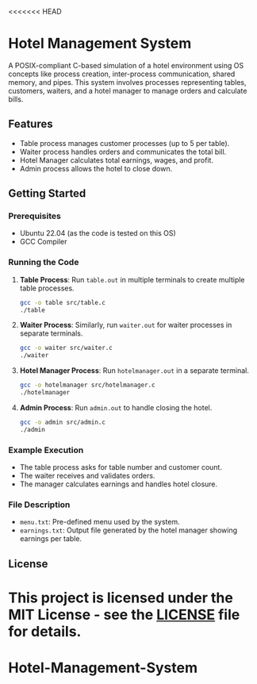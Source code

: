 <<<<<<< HEAD
# Hotel Management System

A POSIX-compliant C-based simulation of a hotel environment using OS concepts like process creation, inter-process communication, shared memory, and pipes. This system involves processes representing tables, customers, waiters, and a hotel manager to manage orders and calculate bills.

## Features
- Table process manages customer processes (up to 5 per table).
- Waiter process handles orders and communicates the total bill.
- Hotel Manager calculates total earnings, wages, and profit.
- Admin process allows the hotel to close down.

## Getting Started
### Prerequisites
- Ubuntu 22.04 (as the code is tested on this OS)
- GCC Compiler

### Running the Code
1. **Table Process**: 
   Run `table.out` in multiple terminals to create multiple table processes.

   ```bash
   gcc -o table src/table.c
   ./table
   ```

2. **Waiter Process**:
   Similarly, run `waiter.out` for waiter processes in separate terminals.

   ```bash
   gcc -o waiter src/waiter.c
   ./waiter
   ```

3. **Hotel Manager Process**:
   Run `hotelmanager.out` in a separate terminal.

   ```bash
   gcc -o hotelmanager src/hotelmanager.c
   ./hotelmanager
   ```

4. **Admin Process**:
   Run `admin.out` to handle closing the hotel.

   ```bash
   gcc -o admin src/admin.c
   ./admin
   ```

### Example Execution
- The table process asks for table number and customer count.
- The waiter receives and validates orders.
- The manager calculates earnings and handles hotel closure.

### File Description
- `menu.txt`: Pre-defined menu used by the system.
- `earnings.txt`: Output file generated by the hotel manager showing earnings per table.
  
## License
This project is licensed under the MIT License - see the [LICENSE](LICENSE) file for details.
=======
# Hotel-Management-System
>>>>>>> 
